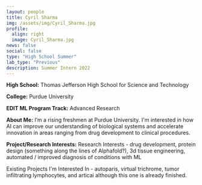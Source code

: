 ```yaml
---
layout: people
title: Cyril Sharma
img: /assets/img/Cyril_Sharma.jpg
profile:
  align: right
  image: Cyril_Sharma.jpg
news: false
social: false
type: "High School Summer"
lab_type: "Previous"
description: Summer Intern 2022
---
```


**High School:** Thomas Jefferson High School for Science and Technology

**College:** Purdue University 

**EDIT ML Program Track:**
Advanced Research

**About Me:**
I’m a rising freshmen at Purdue University. I'm interested in how AI can improve our understanding of biological systems and accelerate innovation in areas ranging from drug development to clinical procedures.

**Project/Research Interests:**
Research Interests - drug development, protein design (something along the lines of Alphafold?), 3d tissue engineering, automated / improved diagnosis of conditions with ML

Existing Projects I'm Interested In - autoparis, virtual trichrome, tumor infiltrating lymphocytes, and articai although this one is already finished.
